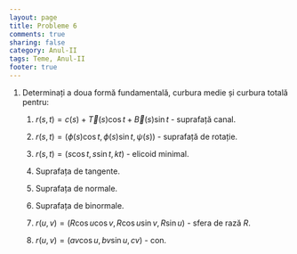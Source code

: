 ```yaml
---
layout: page
title: Probleme 6
comments: true
sharing: false
category: Anul-II
tags: Teme, Anul-II
footer: true
---
```


1. Determinați a doua formă fundamentală, curbura medie și curbura totală pentru:
    
    1. $r(s,t)=c(s) +\vec{T}(s) \cos t +\vec{B}(s) \sin t$ - suprafață canal.

    2. $r(s,t)=(\phi(s) \cos t, \phi(s) \sin t, \psi(s))$ - suprafață de rotație.

    3. $r(s,t)=(s \cos t,s \sin t,kt)$ - elicoid minimal.

    4. Suprafața de tangente.

    5. Suprafața de normale.

    6. Suprafața de binormale.

    7. $r(u,v)=(R \cos u \cos v, R \cos u \sin v, R\sin u)$ - sfera de rază
       $R$.

    8. $r(u,v)=(av\cos u, bv\sin u,cv)$ - con.

